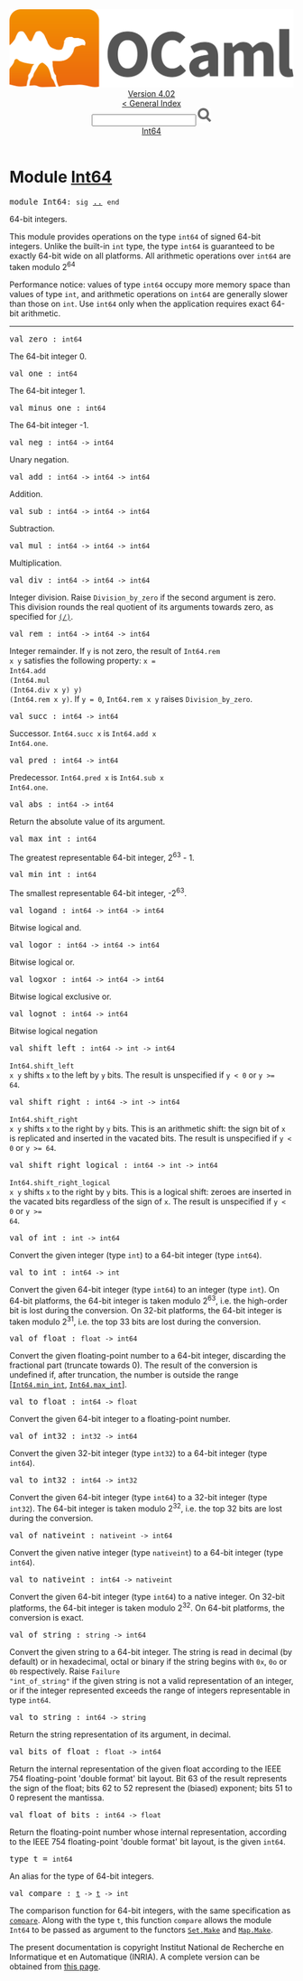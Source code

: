 <!-- ((! set title API !)) ((! set documentation !)) ((! set api !)) ((! set nobreadcrumb !)) -->
<div class="api"><header><nav class="toc brand"><a class="brand" href="https://ocaml.org/"><img src="colour-logo-gray.svg" class="svg" alt="OCaml"></a></nav><nav class="toc"><div class="toc_version"><a href="/docs" id="version-select">Version 4.02</a></div><a href="index.html">&lt; General Index</a><div class="api_search"><input type="text" name="apisearch" id="api_search" oninput="mySearch(false);" onkeypress="this.oninput();" onclick="this.oninput();" onpaste="this.oninput();">
<img src="search_icon.svg" alt="Search" class="svg" onclick="mySearch(false)"></div>
<div id="search_results"></div><div class="toc_title"><a href="#top">Int64</a></div><ul></ul></nav></header>

<h1>Module <a href="type_Int64.html">Int64</a></h1>

<pre><span class="keyword">module</span> Int64: <code class="code"><span class="keyword">sig</span></code> <a href="Int64.html">..</a> <code class="code"><span class="keyword">end</span></code></pre><div class="info module top">
64-bit integers.
<p>

   This module provides operations on the type <code class="code">int64</code> of
   signed 64-bit integers.  Unlike the built-in <code class="code">int</code> type,
   the type <code class="code">int64</code> is guaranteed to be exactly 64-bit wide on all
   platforms.  All arithmetic operations over <code class="code">int64</code> are taken
   modulo 2<sup class="superscript">64</sup>
</p><p>

   Performance notice: values of type <code class="code">int64</code> occupy more memory
   space than values of type <code class="code">int</code>, and arithmetic operations on
   <code class="code">int64</code> are generally slower than those on <code class="code">int</code>.  Use <code class="code">int64</code>
   only when the application requires exact 64-bit arithmetic.<br>
</p></div>
<hr width="100%">

<pre><span id="VALzero"><span class="keyword">val</span> zero</span> : <code class="type">int64</code></pre><div class="info ">
The 64-bit integer 0.<br>
</div>

<pre><span id="VALone"><span class="keyword">val</span> one</span> : <code class="type">int64</code></pre><div class="info ">
The 64-bit integer 1.<br>
</div>

<pre><span id="VALminus_one"><span class="keyword">val</span> minus_one</span> : <code class="type">int64</code></pre><div class="info ">
The 64-bit integer -1.<br>
</div>

<pre><span id="VALneg"><span class="keyword">val</span> neg</span> : <code class="type">int64 -&gt; int64</code></pre><div class="info ">
Unary negation.<br>
</div>

<pre><span id="VALadd"><span class="keyword">val</span> add</span> : <code class="type">int64 -&gt; int64 -&gt; int64</code></pre><div class="info ">
Addition.<br>
</div>

<pre><span id="VALsub"><span class="keyword">val</span> sub</span> : <code class="type">int64 -&gt; int64 -&gt; int64</code></pre><div class="info ">
Subtraction.<br>
</div>

<pre><span id="VALmul"><span class="keyword">val</span> mul</span> : <code class="type">int64 -&gt; int64 -&gt; int64</code></pre><div class="info ">
Multiplication.<br>
</div>

<pre><span id="VALdiv"><span class="keyword">val</span> div</span> : <code class="type">int64 -&gt; int64 -&gt; int64</code></pre><div class="info ">
Integer division.  Raise <code class="code"><span class="constructor">Division_by_zero</span></code> if the second
   argument is zero.  This division rounds the real quotient of
   its arguments towards zero, as specified for <a href="Pervasives.html#VAL(/)"><code class="code">(/)</code></a>.<br>
</div>

<pre><span id="VALrem"><span class="keyword">val</span> rem</span> : <code class="type">int64 -&gt; int64 -&gt; int64</code></pre><div class="info ">
Integer remainder.  If <code class="code">y</code> is not zero, the result
   of <code class="code"><span class="constructor">Int64</span>.rem x y</code> satisfies the following property:
   <code class="code">x = <span class="constructor">Int64</span>.add (<span class="constructor">Int64</span>.mul (<span class="constructor">Int64</span>.div x y) y) (<span class="constructor">Int64</span>.rem x y)</code>.
   If <code class="code">y = 0</code>, <code class="code"><span class="constructor">Int64</span>.rem x y</code> raises <code class="code"><span class="constructor">Division_by_zero</span></code>.<br>
</div>

<pre><span id="VALsucc"><span class="keyword">val</span> succ</span> : <code class="type">int64 -&gt; int64</code></pre><div class="info ">
Successor.  <code class="code"><span class="constructor">Int64</span>.succ x</code> is <code class="code"><span class="constructor">Int64</span>.add x <span class="constructor">Int64</span>.one</code>.<br>
</div>

<pre><span id="VALpred"><span class="keyword">val</span> pred</span> : <code class="type">int64 -&gt; int64</code></pre><div class="info ">
Predecessor.  <code class="code"><span class="constructor">Int64</span>.pred x</code> is <code class="code"><span class="constructor">Int64</span>.sub x <span class="constructor">Int64</span>.one</code>.<br>
</div>

<pre><span id="VALabs"><span class="keyword">val</span> abs</span> : <code class="type">int64 -&gt; int64</code></pre><div class="info ">
Return the absolute value of its argument.<br>
</div>

<pre><span id="VALmax_int"><span class="keyword">val</span> max_int</span> : <code class="type">int64</code></pre><div class="info ">
The greatest representable 64-bit integer, 2<sup class="superscript">63</sup> - 1.<br>
</div>

<pre><span id="VALmin_int"><span class="keyword">val</span> min_int</span> : <code class="type">int64</code></pre><div class="info ">
The smallest representable 64-bit integer, -2<sup class="superscript">63</sup>.<br>
</div>

<pre><span id="VALlogand"><span class="keyword">val</span> logand</span> : <code class="type">int64 -&gt; int64 -&gt; int64</code></pre><div class="info ">
Bitwise logical and.<br>
</div>

<pre><span id="VALlogor"><span class="keyword">val</span> logor</span> : <code class="type">int64 -&gt; int64 -&gt; int64</code></pre><div class="info ">
Bitwise logical or.<br>
</div>

<pre><span id="VALlogxor"><span class="keyword">val</span> logxor</span> : <code class="type">int64 -&gt; int64 -&gt; int64</code></pre><div class="info ">
Bitwise logical exclusive or.<br>
</div>

<pre><span id="VALlognot"><span class="keyword">val</span> lognot</span> : <code class="type">int64 -&gt; int64</code></pre><div class="info ">
Bitwise logical negation<br>
</div>

<pre><span id="VALshift_left"><span class="keyword">val</span> shift_left</span> : <code class="type">int64 -&gt; int -&gt; int64</code></pre><div class="info ">
<code class="code"><span class="constructor">Int64</span>.shift_left x y</code> shifts <code class="code">x</code> to the left by <code class="code">y</code> bits.
   The result is unspecified if <code class="code">y &lt; 0</code> or <code class="code">y &gt;= 64</code>.<br>
</div>

<pre><span id="VALshift_right"><span class="keyword">val</span> shift_right</span> : <code class="type">int64 -&gt; int -&gt; int64</code></pre><div class="info ">
<code class="code"><span class="constructor">Int64</span>.shift_right x y</code> shifts <code class="code">x</code> to the right by <code class="code">y</code> bits.
   This is an arithmetic shift: the sign bit of <code class="code">x</code> is replicated
   and inserted in the vacated bits.
   The result is unspecified if <code class="code">y &lt; 0</code> or <code class="code">y &gt;= 64</code>.<br>
</div>

<pre><span id="VALshift_right_logical"><span class="keyword">val</span> shift_right_logical</span> : <code class="type">int64 -&gt; int -&gt; int64</code></pre><div class="info ">
<code class="code"><span class="constructor">Int64</span>.shift_right_logical x y</code> shifts <code class="code">x</code> to the right by <code class="code">y</code> bits.
   This is a logical shift: zeroes are inserted in the vacated bits
   regardless of the sign of <code class="code">x</code>.
   The result is unspecified if <code class="code">y &lt; 0</code> or <code class="code">y &gt;= 64</code>.<br>
</div>

<pre><span id="VALof_int"><span class="keyword">val</span> of_int</span> : <code class="type">int -&gt; int64</code></pre><div class="info ">
Convert the given integer (type <code class="code">int</code>) to a 64-bit integer
    (type <code class="code">int64</code>).<br>
</div>

<pre><span id="VALto_int"><span class="keyword">val</span> to_int</span> : <code class="type">int64 -&gt; int</code></pre><div class="info ">
Convert the given 64-bit integer (type <code class="code">int64</code>) to an
   integer (type <code class="code">int</code>).  On 64-bit platforms, the 64-bit integer
   is taken modulo 2<sup class="superscript">63</sup>, i.e. the high-order bit is lost
   during the conversion.  On 32-bit platforms, the 64-bit integer
   is taken modulo 2<sup class="superscript">31</sup>, i.e. the top 33 bits are lost
   during the conversion.<br>
</div>

<pre><span id="VALof_float"><span class="keyword">val</span> of_float</span> : <code class="type">float -&gt; int64</code></pre><div class="info ">
Convert the given floating-point number to a 64-bit integer,
   discarding the fractional part (truncate towards 0).
   The result of the conversion is undefined if, after truncation,
   the number is outside the range [<a href="Int64.html#VALmin_int"><code class="code"><span class="constructor">Int64</span>.min_int</code></a>, <a href="Int64.html#VALmax_int"><code class="code"><span class="constructor">Int64</span>.max_int</code></a>].<br>
</div>

<pre><span id="VALto_float"><span class="keyword">val</span> to_float</span> : <code class="type">int64 -&gt; float</code></pre><div class="info ">
Convert the given 64-bit integer to a floating-point number.<br>
</div>

<pre><span id="VALof_int32"><span class="keyword">val</span> of_int32</span> : <code class="type">int32 -&gt; int64</code></pre><div class="info ">
Convert the given 32-bit integer (type <code class="code">int32</code>)
   to a 64-bit integer (type <code class="code">int64</code>).<br>
</div>

<pre><span id="VALto_int32"><span class="keyword">val</span> to_int32</span> : <code class="type">int64 -&gt; int32</code></pre><div class="info ">
Convert the given 64-bit integer (type <code class="code">int64</code>) to a
   32-bit integer (type <code class="code">int32</code>). The 64-bit integer
   is taken modulo 2<sup class="superscript">32</sup>, i.e. the top 32 bits are lost
   during the conversion.<br>
</div>

<pre><span id="VALof_nativeint"><span class="keyword">val</span> of_nativeint</span> : <code class="type">nativeint -&gt; int64</code></pre><div class="info ">
Convert the given native integer (type <code class="code">nativeint</code>)
   to a 64-bit integer (type <code class="code">int64</code>).<br>
</div>

<pre><span id="VALto_nativeint"><span class="keyword">val</span> to_nativeint</span> : <code class="type">int64 -&gt; nativeint</code></pre><div class="info ">
Convert the given 64-bit integer (type <code class="code">int64</code>) to a
   native integer.  On 32-bit platforms, the 64-bit integer
   is taken modulo 2<sup class="superscript">32</sup>.  On 64-bit platforms,
   the conversion is exact.<br>
</div>

<pre><span id="VALof_string"><span class="keyword">val</span> of_string</span> : <code class="type">string -&gt; int64</code></pre><div class="info ">
Convert the given string to a 64-bit integer.
   The string is read in decimal (by default) or in hexadecimal,
   octal or binary if the string begins with <code class="code">0x</code>, <code class="code">0o</code> or <code class="code">0b</code>
   respectively.
   Raise <code class="code"><span class="constructor">Failure</span> <span class="string">"int_of_string"</span></code> if the given string is not
   a valid representation of an integer, or if the integer represented
   exceeds the range of integers representable in type <code class="code">int64</code>.<br>
</div>

<pre><span id="VALto_string"><span class="keyword">val</span> to_string</span> : <code class="type">int64 -&gt; string</code></pre><div class="info ">
Return the string representation of its argument, in decimal.<br>
</div>

<pre><span id="VALbits_of_float"><span class="keyword">val</span> bits_of_float</span> : <code class="type">float -&gt; int64</code></pre><div class="info ">
Return the internal representation of the given float according
   to the IEEE 754 floating-point 'double format' bit layout.
   Bit 63 of the result represents the sign of the float;
   bits 62 to 52 represent the (biased) exponent; bits 51 to 0
   represent the mantissa.<br>
</div>

<pre><span id="VALfloat_of_bits"><span class="keyword">val</span> float_of_bits</span> : <code class="type">int64 -&gt; float</code></pre><div class="info ">
Return the floating-point number whose internal representation,
   according to the IEEE 754 floating-point 'double format' bit layout,
   is the given <code class="code">int64</code>.<br>
</div>

<pre><span id="TYPEt"><span class="keyword">type</span> <code class="type"></code>t</span> = <code class="type">int64</code> </pre>
<div class="info ">
An alias for the type of 64-bit integers.<br>
</div>


<pre><span id="VALcompare"><span class="keyword">val</span> compare</span> : <code class="type"><a href="Int64.html#TYPEt">t</a> -&gt; <a href="Int64.html#TYPEt">t</a> -&gt; int</code></pre><div class="info ">
The comparison function for 64-bit integers, with the same specification as
    <a href="Pervasives.html#VALcompare"><code class="code">compare</code></a>.  Along with the type <code class="code">t</code>, this function <code class="code">compare</code>
    allows the module <code class="code"><span class="constructor">Int64</span></code> to be passed as argument to the functors
    <a href="Set.Make.html"><code class="code"><span class="constructor">Set</span>.<span class="constructor">Make</span></code></a> and <a href="Map.Make.html"><code class="code"><span class="constructor">Map</span>.<span class="constructor">Make</span></code></a>.<br>
</div>
<div class="copyright">The present documentation is copyright Institut National de Recherche en Informatique et en Automatique (INRIA). A complete version can be obtained from <a href="http://caml.inria.fr/pub/docs/manual-ocaml/">this page</a>.</div></div>